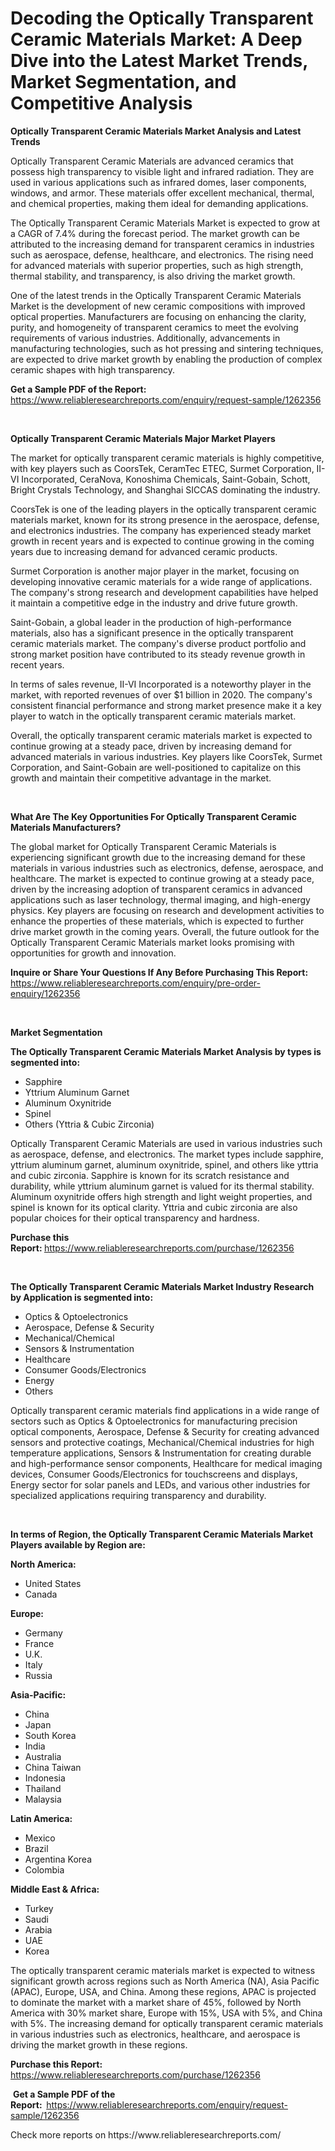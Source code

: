 <p><h1>Decoding the Optically Transparent Ceramic Materials Market: A Deep Dive into the Latest Market Trends, Market Segmentation, and Competitive Analysis</h1></p><p><strong>Optically Transparent Ceramic Materials Market Analysis and Latest Trends</strong></p>
<p><p>Optically Transparent Ceramic Materials are advanced ceramics that possess high transparency to visible light and infrared radiation. They are used in various applications such as infrared domes, laser components, windows, and armor. These materials offer excellent mechanical, thermal, and chemical properties, making them ideal for demanding applications.</p><p>The Optically Transparent Ceramic Materials Market is expected to grow at a CAGR of 7.4% during the forecast period. The market growth can be attributed to the increasing demand for transparent ceramics in industries such as aerospace, defense, healthcare, and electronics. The rising need for advanced materials with superior properties, such as high strength, thermal stability, and transparency, is also driving the market growth.</p><p>One of the latest trends in the Optically Transparent Ceramic Materials Market is the development of new ceramic compositions with improved optical properties. Manufacturers are focusing on enhancing the clarity, purity, and homogeneity of transparent ceramics to meet the evolving requirements of various industries. Additionally, advancements in manufacturing technologies, such as hot pressing and sintering techniques, are expected to drive market growth by enabling the production of complex ceramic shapes with high transparency.</p></p>
<p><strong>Get a Sample PDF of the Report:&nbsp;</strong> <a href="https://www.reliableresearchreports.com/enquiry/request-sample/1262356">https://www.reliableresearchreports.com/enquiry/request-sample/1262356</a></p>
<p>&nbsp;</p>
<p><strong>Optically Transparent Ceramic Materials Major Market Players</strong></p>
<p><p>The market for optically transparent ceramic materials is highly competitive, with key players such as CoorsTek, CeramTec ETEC, Surmet Corporation, II-VI Incorporated, CeraNova, Konoshima Chemicals, Saint-Gobain, Schott, Bright Crystals Technology, and Shanghai SICCAS dominating the industry.</p><p>CoorsTek is one of the leading players in the optically transparent ceramic materials market, known for its strong presence in the aerospace, defense, and electronics industries. The company has experienced steady market growth in recent years and is expected to continue growing in the coming years due to increasing demand for advanced ceramic products.</p><p>Surmet Corporation is another major player in the market, focusing on developing innovative ceramic materials for a wide range of applications. The company's strong research and development capabilities have helped it maintain a competitive edge in the industry and drive future growth.</p><p>Saint-Gobain, a global leader in the production of high-performance materials, also has a significant presence in the optically transparent ceramic materials market. The company's diverse product portfolio and strong market position have contributed to its steady revenue growth in recent years.</p><p>In terms of sales revenue, II-VI Incorporated is a noteworthy player in the market, with reported revenues of over $1 billion in 2020. The company's consistent financial performance and strong market presence make it a key player to watch in the optically transparent ceramic materials market.</p><p>Overall, the optically transparent ceramic materials market is expected to continue growing at a steady pace, driven by increasing demand for advanced materials in various industries. Key players like CoorsTek, Surmet Corporation, and Saint-Gobain are well-positioned to capitalize on this growth and maintain their competitive advantage in the market.</p></p>
<p>&nbsp;</p>
<p><strong>What Are The Key Opportunities For Optically Transparent Ceramic Materials Manufacturers?</strong></p>
<p><p>The global market for Optically Transparent Ceramic Materials is experiencing significant growth due to the increasing demand for these materials in various industries such as electronics, defense, aerospace, and healthcare. The market is expected to continue growing at a steady pace, driven by the increasing adoption of transparent ceramics in advanced applications such as laser technology, thermal imaging, and high-energy physics. Key players are focusing on research and development activities to enhance the properties of these materials, which is expected to further drive market growth in the coming years. Overall, the future outlook for the Optically Transparent Ceramic Materials market looks promising with opportunities for growth and innovation.</p></p>
<p><strong>Inquire or Share Your Questions If Any Before Purchasing This Report:</strong> <a href="https://www.reliableresearchreports.com/enquiry/pre-order-enquiry/1262356">https://www.reliableresearchreports.com/enquiry/pre-order-enquiry/1262356</a></p>
<p>&nbsp;</p>
<p><strong>Market Segmentation</strong></p>
<p><strong>The Optically Transparent Ceramic Materials Market Analysis by types is segmented into:</strong></p>
<p><ul><li>Sapphire</li><li>Yttrium Aluminum Garnet</li><li>Aluminum Oxynitride</li><li>Spinel</li><li>Others (Yttria & Cubic Zirconia)</li></ul></p>
<p><p>Optically Transparent Ceramic Materials are used in various industries such as aerospace, defense, and electronics. The market types include sapphire, yttrium aluminum garnet, aluminum oxynitride, spinel, and others like yttria and cubic zirconia. Sapphire is known for its scratch resistance and durability, while yttrium aluminum garnet is valued for its thermal stability. Aluminum oxynitride offers high strength and light weight properties, and spinel is known for its optical clarity. Yttria and cubic zirconia are also popular choices for their optical transparency and hardness.</p></p>
<p><strong>Purchase this Report:&nbsp;</strong><a href="https://www.reliableresearchreports.com/purchase/1262356">https://www.reliableresearchreports.com/purchase/1262356</a></p>
<p>&nbsp;</p>
<p><strong>The Optically Transparent Ceramic Materials Market Industry Research by Application is segmented into:</strong></p>
<p><ul><li>Optics & Optoelectronics</li><li>Aerospace, Defense & Security</li><li>Mechanical/Chemical</li><li>Sensors & Instrumentation</li><li>Healthcare</li><li>Consumer Goods/Electronics</li><li>Energy</li><li>Others</li></ul></p>
<p><p>Optically transparent ceramic materials find applications in a wide range of sectors such as Optics & Optoelectronics for manufacturing precision optical components, Aerospace, Defense & Security for creating advanced sensors and protective coatings, Mechanical/Chemical industries for high temperature applications, Sensors & Instrumentation for creating durable and high-performance sensor components, Healthcare for medical imaging devices, Consumer Goods/Electronics for touchscreens and displays, Energy sector for solar panels and LEDs, and various other industries for specialized applications requiring transparency and durability.</p></p>
<p>&nbsp;</p>
<p><strong>In terms of Region, the Optically Transparent Ceramic Materials Market Players available by Region are:</strong></p>
<p>
    <p> <strong> North America: </strong>
        <ul>
            <li>United States</li>
            <li>Canada</li>
        </ul>
        </p> 
    <p> <strong> Europe: </strong>
        <ul>
            <li>Germany</li>
            <li>France</li>
            <li>U.K.</li>
            <li>Italy</li>
            <li>Russia</li>
        </ul>
        </p> 
    <p> <strong> Asia-Pacific: </strong>
        <ul>
            <li>China</li>
            <li>Japan</li>
            <li>South Korea</li>
            <li>India</li>
            <li>Australia</li>
            <li>China Taiwan</li>
            <li>Indonesia</li>
            <li>Thailand</li>
            <li>Malaysia</li>
        </ul>
        </p> 
    <p> <strong> Latin America: </strong>
        <ul>
            <li>Mexico</li>
            <li>Brazil</li>
            <li>Argentina Korea</li>
            <li>Colombia</li>
        </ul>
        </p> 
    <p> <strong> Middle East & Africa: </strong>
        <ul>
            <li>Turkey</li>
            <li>Saudi</li>
            <li>Arabia</li>
            <li>UAE</li>
            <li>Korea</li>
        </ul>
    </p>
    </p>
<p><p>The optically transparent ceramic materials market is expected to witness significant growth across regions such as North America (NA), Asia Pacific (APAC), Europe, USA, and China. Among these regions, APAC is projected to dominate the market with a market share of 45%, followed by North America with 30% market share, Europe with 15%, USA with 5%, and China with 5%. The increasing demand for optically transparent ceramic materials in various industries such as electronics, healthcare, and aerospace is driving the market growth in these regions.</p></p>
<p><strong>Purchase this Report: </strong><a href="https://www.reliableresearchreports.com/purchase/1262356">https://www.reliableresearchreports.com/purchase/1262356</a></p>
<p>&nbsp;<strong>Get a Sample PDF of the Report:&nbsp;&nbsp;</strong><a href="https://www.reliableresearchreports.com/enquiry/request-sample/1262356">https://www.reliableresearchreports.com/enquiry/request-sample/1262356</a></p>
<p><strong></strong></p>
<p>Check more reports on https://www.reliableresearchreports.com/</p>
